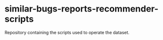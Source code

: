 # similar-bugs-reports-recommender-scripts

Repository containing the scripts used to operate the dataset.
